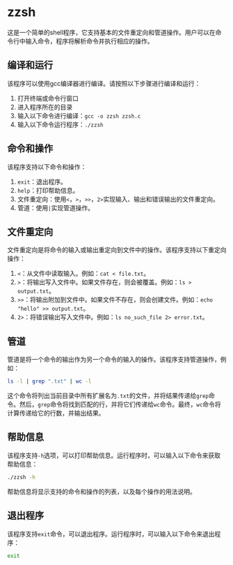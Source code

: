 # zzsh

这是一个简单的shell程序，它支持基本的文件重定向和管道操作。用户可以在命令行中输入命令，程序将解析命令并执行相应的操作。

## 编译和运行

该程序可以使用gcc编译器进行编译。请按照以下步骤进行编译和运行：

1. 打开终端或命令行窗口
2. 进入程序所在的目录
3. 输入以下命令进行编译：`gcc -o zzsh zzsh.c`
4. 输入以下命令运行程序：`./zzsh`

## 命令和操作

该程序支持以下命令和操作：

1. `exit`：退出程序。
2. `help`：打印帮助信息。
3. 文件重定向：使用`<`，`>`，`>>`，`2>`实现输入、输出和错误输出的文件重定向。
4. 管道：使用`|`实现管道操作。

## 文件重定向

文件重定向是将命令的输入或输出重定向到文件中的操作。该程序支持以下重定向操作：

1. `<`：从文件中读取输入。例如：`cat < file.txt`。
2. `>`：将输出写入文件中。如果文件存在，则会被覆盖。例如：`ls > output.txt`。
3. `>>`：将输出附加到文件中。如果文件不存在，则会创建文件。例如：`echo "hello" >> output.txt`。
4. `2>`：将错误输出写入文件中。例如：`ls no_such_file 2> error.txt`。

## 管道

管道是将一个命令的输出作为另一个命令的输入的操作。该程序支持管道操作，例如：

```bash
ls -l | grep ".txt" | wc -l
```


这个命令将列出当前目录中所有扩展名为`.txt`的文件，并将结果传递给`grep`命令。然后，`grep`命令将找到匹配的行，并将它们传递给`wc`命令。最终，`wc`命令将计算传递给它的行数，并输出结果。

## 帮助信息

该程序支持`-h`选项，可以打印帮助信息。运行程序时，可以输入以下命令来获取帮助信息：

```bash
./zzsh -h
```

帮助信息将显示支持的命令和操作的列表，以及每个操作的用法说明。

## 退出程序

该程序支持`exit`命令，可以退出程序。运行程序时，可以输入以下命令来退出程序：

```bash
exit
```

